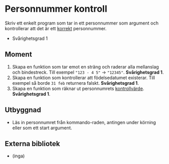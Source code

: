 # Personnummer kontroll

Skriv ett enkelt program som tar in ett personnummer som argument och kontrollerar att det är ett [korrekt](http://sv.wikipedia.org/wiki/Luhn-algoritmen) personnummer.

- Svårighetsgrad 1

## Moment
1. Skapa en funktion som tar emot en sträng och raderar alla mellanslag och bindestreck. Till exempel `"123 - 4 5"` -> `"12345"`. **Svårighetsgrad 1**.
2. Skapa en funktion som kontrollerar att födelsedatumet existerar. Till exempel så borde `31 feb` returnera falskt. **Svårighetsgrad 1**.
3. Skapa en funktion som räknar ut personnumrets [kontrollvärde](
http://sv.wikipedia.org/wiki/Luhn-algoritmen). **Svårighetsgrad 1**.

## Utbyggnad
* Läs in personnumret från kommando-raden, antingen under körning eller som ett start argument.

## Externa bibliotek
* (inga)